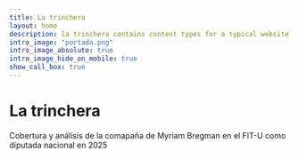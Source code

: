 ```yaml
---
title: La trinchera
layout: home
description: la trinchera contains content types for a typical website. The theme is fully responsive, blazing fast and artfully illustrated.
intro_image: "portada.png"
intro_image_absolute: true
intro_image_hide_on_mobile: true
show_call_box: true
---
```


# La trinchera

Cobertura y análisis de la comapaña de Myriam Bregman en el FIT-U como diputada nacional en 2025
